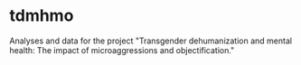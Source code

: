 # tdmhmo
Analyses and data for the project "Transgender dehumanization and mental health: The impact of microaggressions and objectification."
